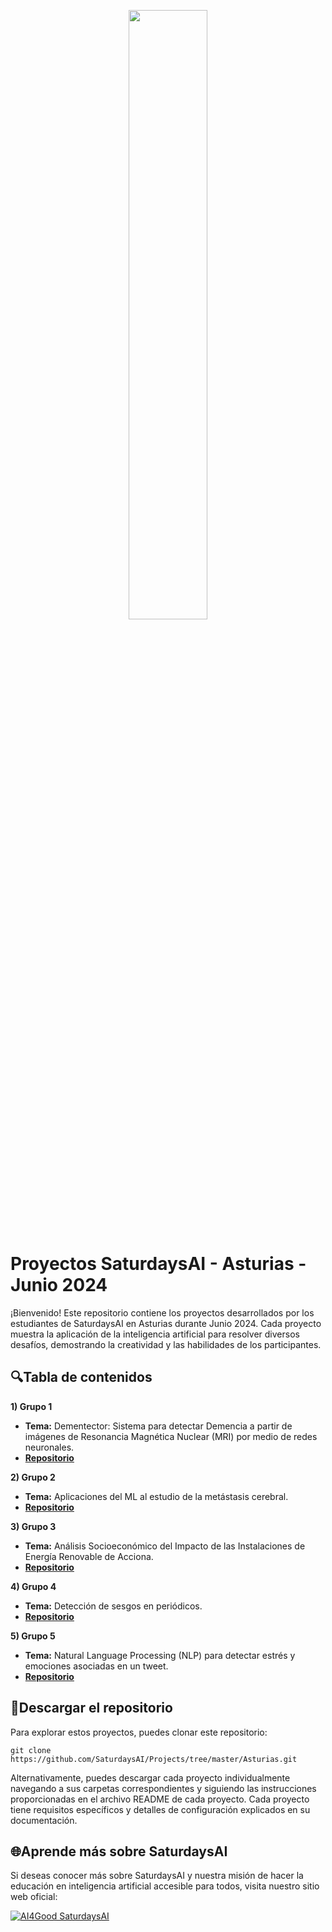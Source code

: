 <p align="center"><img width="50%" src="https://saturdaysai.github.io/saturdaysai/images/logo.png" /></p>

# Proyectos SaturdaysAI - Asturias - Junio 2024

¡Bienvenido! Este repositorio contiene los proyectos desarrollados por los estudiantes de SaturdaysAI en Asturias durante Junio 2024. Cada proyecto muestra la aplicación de la inteligencia artificial para resolver diversos desafíos, demostrando la creatividad y las habilidades de los participantes.

## 🔍Tabla de contenidos

<b>1) Grupo 1</b> 
- <b>Tema:</b> Dementector: Sistema para detectar Demencia a partir de imágenes de Resonancia Magnética Nuclear (MRI) por medio de redes neuronales.
- <b>[Repositorio](https://github.com/SaturdaysAI/Projects/tree/master/Asturias/Dementia_OASIS)</b>

<b>2) Grupo 2</b> 
- <b>Tema:</b> Aplicaciones del ML al estudio de la metástasis cerebral.
- <b>[Repositorio](https://github.com/SaturdaysAI/Projects/tree/master/Asturias/Aplicaciones_del_ML_al_estudio_de_la_met%C3%A1stasis_cerebral)</b>

<b>3) Grupo 3</b> 
- <b>Tema:</b> Análisis Socioeconómico del Impacto de las Instalaciones de Energía Renovable de Acciona.
- <b>[Repositorio](https://github.com/SaturdaysAI/Projects/tree/master/Asturias/An%C3%A1lisis_Socioecon%C3%B3mico_del_Impacto_de_las_Instalaciones_de_Energ%C3%ADa_Renovable_de_Acciona)</b>

<b>4) Grupo 4</b> 
- <b>Tema:</b> Detección de sesgos en periódicos.
- <b>[Repositorio](https://github.com/SaturdaysAI/Projects/tree/master/Asturias/Detecci%C3%B3n_de_sesgos_en_peri%C3%B3dicos)</b>

<b>5) Grupo 5</b> 
- <b>Tema:</b> Natural Language Processing (NLP) para detectar estrés y emociones asociadas en un tweet.
- <b>[Repositorio](https://github.com/SaturdaysAI/Projects/tree/master/Asturias/Natural_Language_Processing_(NLP)_para_detectar_estr%C3%A9s_y_emociones_asociadas_en_un_tweet)</b>

## 💾Descargar el repositorio

Para explorar estos proyectos, puedes clonar este repositorio:
```
git clone https://github.com/SaturdaysAI/Projects/tree/master/Asturias.git
```
Alternativamente, puedes descargar cada proyecto individualmente navegando a sus carpetas correspondientes y siguiendo las instrucciones proporcionadas en el archivo README de cada proyecto.
Cada proyecto tiene requisitos específicos y detalles de configuración explicados en su documentación.

## 🌐Aprende más sobre SaturdaysAI

Si deseas conocer más sobre SaturdaysAI y nuestra misión de hacer la educación en inteligencia artificial accesible para todos, visita nuestro sitio web oficial:

[![AI4Good SaturdaysAI](https://img.shields.io/badge/AI4Good-SaturdaysAI-orange)](https://saturdays.ai/)
